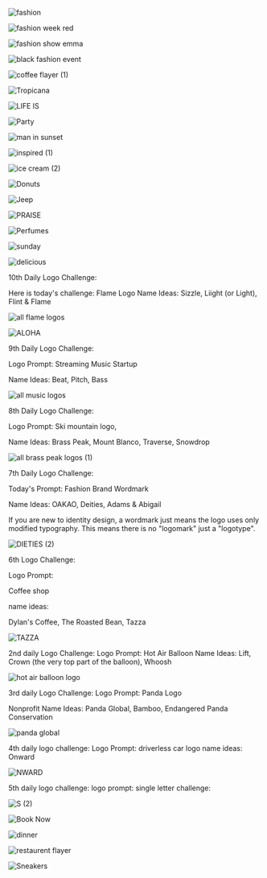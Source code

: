 ![fashion](https://github.com/Sofia-Aamir/Graphic-Designs/assets/129897330/68b4c8c9-d183-41a0-a7ea-2ad6d55ed607)

![fashion week red](https://github.com/Sofia-Aamir/Graphic-Designs/assets/129897330/02d4d92e-14b4-4e63-ae65-a54a2df7daba)

![fashion show emma](https://github.com/Sofia-Aamir/Graphic-Designs/assets/129897330/5208789a-f492-4342-b729-88dbd47a4ff4)

![black fashion event](https://github.com/Sofia-Aamir/Graphic-Designs/assets/129897330/05116d6f-9754-4f18-807c-5969bf2e3859)

![coffee flayer (1)](https://github.com/Sofia-Aamir/Graphic-Designs/assets/129897330/78ee8f5e-2b03-4745-983c-468447e95550)

![Tropicana](https://github.com/Sofia-Aamir/Graphic-Designs/assets/129897330/f12ddcaa-e7fa-49ce-90c2-2dc1ea1fe9fc)

![LIFE IS](https://github.com/Sofia-Aamir/Graphic-Designs/assets/129897330/9926e9b5-466c-4e2b-b9f6-dbbe9eecd142)

![Party](https://github.com/Sofia-Aamir/Graphic-Designs/assets/129897330/9eac4b74-8ad4-443b-96e0-f2a346af286b)

![man in sunset](https://github.com/Sofia-Aamir/Graphic-Designs/assets/129897330/2ecd3c99-3aa3-453b-a74e-fa9df238d14f)

![inspired (1)](https://github.com/Sofia-Aamir/Graphic-Designs/assets/129897330/9844d644-5a53-43d9-a3d1-47a1fb2fe419)

![ice cream (2)](https://github.com/Sofia-Aamir/Graphic-Designs/assets/129897330/c9f692b5-3626-4190-90f8-f36621133fd3)

![Donuts](https://github.com/Sofia-Aamir/Graphic-Designs/assets/129897330/7ba1b71d-0e15-4a6b-afb5-e12ee45f3f61)

![Jeep](https://github.com/Sofia-Aamir/Graphic-Designs/assets/129897330/d9dec361-bdd3-4b40-b5d1-546b70d78396)

![PRAISE](https://github.com/Sofia-Aamir/Graphic-Designs/assets/129897330/bf744863-f80c-416b-a0cd-b5fd90287191)

![Perfumes](https://github.com/Sofia-Aamir/Graphic-Designs/assets/129897330/4c2fb828-14b8-47a0-a794-a05d6fc34eb6)

![sunday](https://github.com/Sofia-Aamir/Graphic-Designs/assets/129897330/be1b0599-3784-4b71-9065-674efd3af0f5)

![delicious](https://github.com/Sofia-Aamir/Graphic-Designs/assets/129897330/4891cd15-7ca8-42af-950a-9e68eefa5f19)

10th Daily Logo Challenge:

Here is today's challenge: Flame Logo
Name Ideas: Sizzle, Liight (or Light), Flint & Flame

![all flame logos](https://github.com/Sofia-Aamir/Graphic-Designs/assets/129897330/16f48bff-caf5-45f1-80a0-ce0343fe6fb9)

![ALOHA](https://github.com/Sofia-Aamir/Graphic-Designs/assets/129897330/468cd614-6e1a-4542-82ed-59e79722bada)

9th Daily Logo Challenge:

Logo Prompt:
Streaming Music Startup

Name Ideas:
Beat, Pitch, Bass

![all music logos](https://github.com/Sofia-Aamir/Graphic-Designs/assets/129897330/b3cd6b53-1840-42d4-b39f-29db41266b80)

8th Daily Logo Challenge:

Logo Prompt:
Ski mountain logo,

Name Ideas:
Brass Peak, Mount Blanco, Traverse, Snowdrop  

![all brass peak logos (1)](https://github.com/Sofia-Aamir/Graphic-Designs/assets/129897330/2fb05da5-fec7-45b5-99e7-1f4ae79a0577)

7th Daily Logo Challenge:

Today's Prompt: Fashion Brand Wordmark

Name Ideas: OAKAO, Deities, Adams & Abigail

If you are new to identity design, a wordmark just means the logo uses only modified typography. This means there is no "logomark" just a "logotype".

![DIETIES (2)](https://github.com/Sofia-Aamir/Graphic-Designs/assets/129897330/c2664e11-f2ad-48f8-933c-eb5773cdbd6f)

6th Logo Challenge:

Logo Prompt:

Coffee shop

name ideas:

Dylan's Coffee, The Roasted Bean, Tazza

![TAZZA](https://github.com/Sofia-Aamir/Graphic-Designs/assets/129897330/feff863e-3aa4-43a6-b1d9-35d00937235a)

2nd daily Logo Challenge:
Logo Prompt:
Hot Air Balloon
Name Ideas:
Lift, Crown (the very top part of the balloon), Whoosh

![hot air balloon logo](https://github.com/Sofia-Aamir/Graphic-Designs/assets/129897330/b1bc12bf-22eb-4927-a978-55539fd2a07e)

3rd daily Logo Challenge:
Logo Prompt:
Panda Logo

Nonprofit Name Ideas:
Panda Global, Bamboo, Endangered Panda Conservation 

![panda global](https://github.com/Sofia-Aamir/Graphic-Designs/assets/129897330/2b522085-536f-4a64-afd6-9eb5db30bb0d)

4th daily logo challenge:
Logo Prompt:
driverless car logo
name ideas:
Onward

![NWARD](https://github.com/Sofia-Aamir/Graphic-Designs/assets/129897330/a516e52f-cf5d-4233-b8b5-de8b20e8ab12)

5th daily logo challenge:
logo prompt:
single letter challenge:

![S (2)](https://github.com/Sofia-Aamir/Graphic-Designs/assets/129897330/b65f3786-4c8b-45e8-bcd4-11d62372c40c)

![Book Now](https://github.com/Sofia-Aamir/Graphic-Designs/assets/129897330/bcdf7543-e543-4440-8688-ef52488927fd)

![dinner](https://github.com/Sofia-Aamir/Graphic-Designs/assets/129897330/4a8e19cd-9e6c-456d-92fd-9d459103ccf8)

![restaurent flayer](https://github.com/Sofia-Aamir/Graphic-Designs/assets/129897330/550eb596-6004-49a2-bd95-f6fab94a3880)

![Sneakers](https://github.com/Sofia-Aamir/Graphic-Designs/assets/129897330/aeb1370e-172e-4cb6-bc03-3f08098d8f8a)

